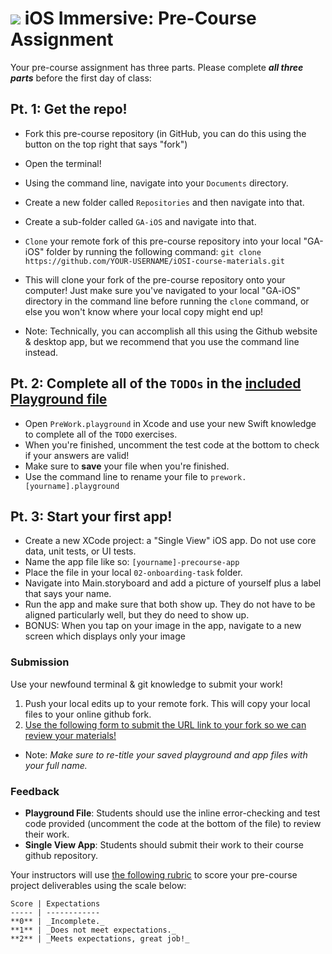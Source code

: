 # ![](https://ga-dash.s3.amazonaws.com/production/assets/logo-9f88ae6c9c3871690e33280fcf557f33.png) iOS Immersive: Pre-Course Assignment

Your pre-course assignment has three parts. Please complete ***all three parts*** before the first day of class:

## Pt. 1: Get the repo!
* Fork this pre-course repository (in GitHub, you can do this using the button on the top right that says "fork")
* Open the terminal!
* Using the command line, navigate into your `Documents` directory.
* Create a new folder called `Repositories` and then navigate into that.
* Create a sub-folder called `GA-iOS` and navigate into that.
* `Clone` your remote fork of this pre-course repository into your local "GA-iOS" folder by running the following command:
```git clone https://github.com/YOUR-USERNAME/iOSI-course-materials.git```
* This will clone your fork of the pre-course repository onto your computer! Just make sure you've navigated to your local "GA-iOS" directory in the command line before running the `clone` command, or else you won't know where your local copy might end up!

* Note: Technically, you can accomplish all this using the Github website & desktop app, but we recommend that you use the command line instead.

## Pt. 2: Complete all of the `TODOs` in the [included Playground file](./PreWork.playground/Contents.swift)
* Open `PreWork.playground` in Xcode and use your new Swift knowledge to complete all of the `TODO` exercises.
* When you're finished, uncomment the test code at the bottom to check if your answers are valid!
* Make sure to **save** your file when you're finished.
* Use the command line to rename your file to `prework.[yourname].playground`

## Pt. 3: Start your first app!
* Create a new XCode project: a "Single View" iOS app. Do not use core data, unit tests, or UI tests.
* Name the app file like so: `[yourname]-precourse-app`
* Place the file in your local `02-onboarding-task` folder.
* Navigate into Main.storyboard and add a picture of yourself plus a label that says your name.
* Run the app and make sure that both show up. They do not have to be aligned particularly well, but they do need to show up.
* BONUS: When you tap on your image in the app, navigate to a new screen which displays only your image

### Submission

Use your newfound terminal & git knowledge to submit your work!

1. Push your local edits up to your remote fork. This will copy your local files to your online github fork.
2. [Use the following form to submit the URL link to your fork so we can review your materials!](http://goo.gl/forms/onJ8DOil8ftWYySJ2)

* Note: *Make sure to re-title your saved playground and app files with your full name.*


### Feedback

* **Playground File**: Students should use the inline error-checking and test code provided (uncomment the code at the bottom of the file) to review their work.
* **Single View App**: Students should submit their work to their course github repository.

Your instructors will use [the following rubric](./rubric.md) to score your pre-course project deliverables using the scale below:

    Score | Expectations
    ----- | ------------
    **0** | _Incomplete._
    **1** | _Does not meet expectations._
    **2** | _Meets expectations, great job!_
